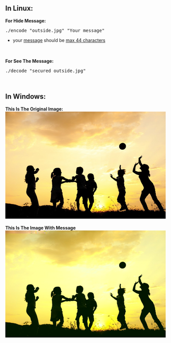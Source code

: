 
## <b>In Linux:</b>

<b>For Hide Message:</b>
  <br>
  <pre>./encode "outside.jpg" "Your message"</pre>
  * your <ins>message</ins> should be <ins>max 44 characters</ins>
<br>
<br>
<b>For See The Message:</b>
<br>
  <pre>./decode "secured_outside.jpg"</pre>
  <br>
  
## <b>In Windows:</b>

<b>This Is The Original Image:</b><br>
![Image of APIs](outside.jpg)
<br><br>
<b>This Is The Image With Message</b><br>
![Image of APIs](secured_outside.jpg)
